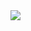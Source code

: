 <img src="https://readme-typing-svg.herokuapp.com?font=Fira+Code&duration=3000&pause=1000&color=00FFAF&center=true&vCenter=true&multiline=true&width=500&lines=Hi+I'm+Arvind!;Aspiring+Pentester+%F0%9F%94%91;Cybersecurity+Learner+%F0%9F%9A%80" />
